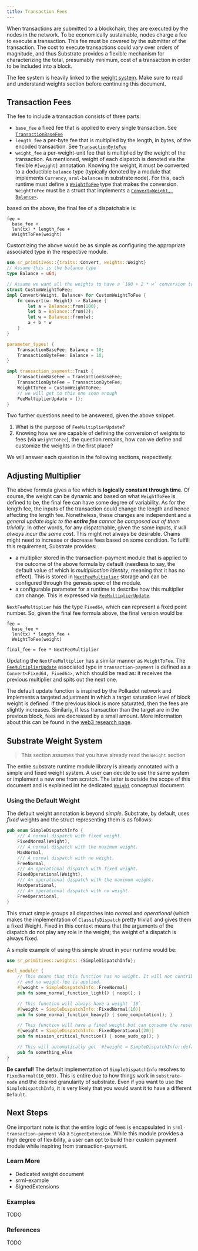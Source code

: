 ```yaml
---
title: Transaction Fees
---
```


When transactions are submitted to a blockchain, they are executed by the nodes in the network. To
be economically sustainable, nodes charge a fee to execute a transaction. This fee must be covered
by the submitter of the transaction. The cost to execute transactions could vary over orders of
magnitude, and thus Substrate provides a flexible mechanism for characterizing the total, presumably
minimum, cost of a transaction in order to be included into a block.

The fee system is heavily linked to the [weight system](conceptual/runtime/weight.md). Make sure to read and understand weights
section before continuing this document.

## Transaction Fees

The fee to include a transaction consists of three parts:

* `base_fee` a fixed fee that is applied to every single transaction. See
  [`TransactionBaseFee`](/rustdocs/master/srml_transaction_payment/trait.Trait.html#associatedtype.TransactionBaseFee)
* `length_fee` a per-byte fee that is multiplied by the length, in bytes, of the encoded
  transaction. See
  [`TransactionByteFee`](/rustdocs/master/srml_transaction_payment/trait.Trait.html#associatedtype.TransactionByteFee)
* `weight_fee` a per-weight-unit fee that is multiplied by the weight of the transaction. As
  mentioned, weight of each dispatch is denoted via the flexible `#[weight]` annotation. Knowing the
  weight, it must be converted to a deductible `balance` type (typically denoted by a module that
  implements `Currency`, `srml-balances` in substrate node). For this, each runtime must define a
  [`WeightToFee`](/rustdocs/master/srml_transaction_payment/trait.Trait.html#associatedtype.WeightToFee)
  type that makes the conversion. `WeightToFee` must be a struct that implements a [`Convert<Weight,
  Balance>`](/rustdocs/master/sr_primitives/traits/trait.Convert.html).

based on the above, the final fee of a dispatchable is:

```
fee =
  base_fee +
  len(tx) * length_fee +
  WeightToFee(weight)
```

Customizing the above would be as simple as configuring the appropriate associated type in the
respective module.

```rust
use sr_primitives::{traits::Convert, weights::Weight}
// Assume this is the balance type
type Balance = u64;

// Assume we want all the weights to have a `100 + 2 * w` conversion to fees
struct CustomWeightToFee;
impl Convert<Weight, Balance> for CustomWeightToFee {
    fn convert(w: Weight) -> Balance {
        let a = Balance::from(100);
        let b = Balance::from(2);
        let w = Balance::from(w);
        a + b * w
    }
}

parameter_types! {
    TransactionBaseFee: Balance = 10;
    TransactionByteFee: Balance = 10;
}

impl transaction_payment::Trait {
    TransactionBaseFee = TransactionBaseFee;
    TransactionByteFee = TransactionByteFee;
    WeightToFee = CustomWeightToFee;
    // we will get to this one soon enough
    FeeMultiplierUpdate = ();
}

```

Two further questions need to be answered, given the above snippet.

1. What is the purpose of `FeeMultiplierUpdate`?
2. Knowing how we are capable of defining the conversion of weights to fees (via `WeightToFee`), the
   question remains, how can we define and customize the weights in the first place?

We will answer each question in the following sections, respectively.

## Adjusting Multiplier
The above formula gives a fee which is __logically constant through time__. Of course, the weight
can be dynamic and based on what `WeightToFee` is defined to be, the final fee can have some degree
of variability. As for the length fee, the inputs of the transaction could change the length and
hence affecting the length fee. Nonetheless, these changes are independent and a _general update
logic to the **entire fee** cannot be composed out of them trivially_. In other words, for any
dispatchable, given the same inputs, _it will always incur the same cost_. This might not always be
desirable. Chains might need to increase or decrease fees based on some condition.  To fulfill this
requirement, Substrate provides:
  - a multiplier stored in the transaction-payment module that is applied to the outcome of the
    above formula by default (needless to say, the default value of which is _multiplication
    identity_, meaning that it has no effect). This is stored in
    [`NextFeeMultiplier`](/rustdocs/master/srml_transaction_payment/struct.Module.html#method.next_fee_multiplier)
    storage and can be configured through the genesis spec of the module.
  - a configurable parameter for a runtime to describe how this multiplier can change. This is
    expressed via
    [`FeeMultiplierUpdate`](/rustdocs/master/srml_transaction_payment/trait.Trait.html#associatedtype.FeeMultiplierUpdate).

`NextFeeMultiplier` has the type `Fixed64`, which can represent a fixed point number. So, given the
final fee formula above, the final version would be:

```
fee =
  base_fee +
  len(tx) * length_fee +
  WeightToFee(weight)

final_fee = fee * NextFeeMultiplier
```

Updating the `NextFeeMultiplier` has a similar manner as `WeightToFee`. The
[`FeeMultiplierUpdate`](/rustdocs/master/srml_transaction_payment/trait.Trait.html#associatedtype.FeeMultiplierUpdate)
associated type in `transaction-payment` is defined as a `Convert<Fixed64, Fixed64>`, which should
be read as: it receives the previous multiplier and spits out the next one.

The default update function is inspired by the Polkadot network and implements a targeted adjustment
in which a target saturation level of block weight is defined. If the previous block is more
saturated, then the fees are slightly increases. Similarly, if less transaction than the target are
in the previous block, fees are decreased by a small amount. More information about this can be
found in the [web3 research
page](https://research.web3.foundation/en/latest/polkadot/Token%20Economics/#relay-chain-transaction-fees).

## Substrate Weight System

> This section assumes that you have already read the `Weight` section

The entire substrate runtime module library is already annotated with a simple and fixed weight
system. A user can decide to use the same system or implement a new one from scratch. The latter is
outside the scope of this document and is explained int he dedicated [`Weight`]() conceptual
document.

### Using the Default Weight

The default weight annotation is beyond _simple_. Substrate, by default, uses _fixed_ weights and
the struct representing them is as follows:

```rust
pub enum SimpleDispatchInfo {
    /// A normal dispatch with fixed weight.
    FixedNormal(Weight),
    /// A normal dispatch with the maximum weight.
    MaxNormal,
    /// A normal dispatch with no weight.
    FreeNormal,
    /// An operational dispatch with fixed weight.
    FixedOperational(Weight),
    /// An operational dispatch with the maximum weight.
    MaxOperational,
    /// An operational dispatch with no weight.
    FreeOperational,
}
```

This struct simple groups all dispatches into _normal_ and _operational_ (which makes the
implementation of `ClassifyDispatch` pretty trivial) and gives them a fixed Weight. Fixed in this
context means that the arguments of the dispatch do not play any role in the weight; the weight of a
dispatch is always fixed.

A simple example of using this simple struct in your runtime would be:

```rust
use sr_primitives::weights::{SimpleDispatchInfo};

decl_module! {
    // This means that this function has no weight. It will not contribute to block fullness at all,
    // and no weight-fee is applied.
    #[weight = SimpleDispatchInfo::FreeNormal]
    pub fn some_normal_function_light() { noop(); }

    // This function will always have a weight `10`.
    #[weight = SimpleDispatchInfo::FixedNormal(10)]
    pub fn some_normal_function_heavy() { some_computation(); }

    // This function will have a fixed weight but can consume the reserved operational portion as well.
    #[weight = SimpleDispatchInfo::FixedOperational(20)]
    pub fn mission_critical_function() { some_sudo_op(); }

    // This will automatically get `#[weight = SimpleDispatchInfo::default()]`
    pub fn something_else
}
```

**Be careful!** The default implementation of `SimpleDispatchInfo` resolves to
`FixedNormal(10_000)`. This is entire due to how things work in `substrate-node` and the desired
granularity of substrate. Even if you want to use the `SimpleDispatchInfo`, it is very likely that
you would want it to have a different `Default`.



## Next Steps

One important note is that the entire logic of fees is encapsulated in `srml-transaction-payment`
via a `SignedExtension`. While this module provides a high degree of flexibility, a user can opt to
build their custom payment module while inspiring from transaction-payment.

### Learn More

- Dedicated weight document
- srml-example
- SignedExtensions

### Examples

TODO

### References

TODO

